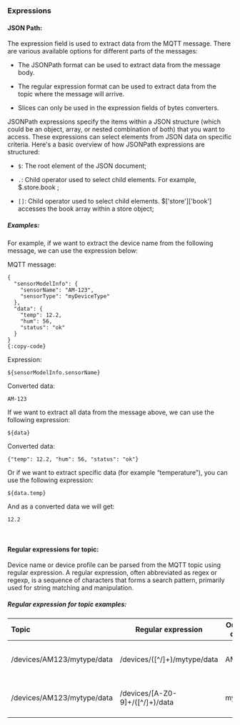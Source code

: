 ### Expressions
#### JSON Path:

The expression field is used to extract data from the MQTT message. There are various available options for different parts of the messages:

- The JSONPath format can be used to extract data from the message body.

- The regular expression format can be used to extract data from the topic where the message will arrive.

- Slices can only be used in the expression fields of bytes converters.

JSONPath expressions specify the items within a JSON structure (which could be an object, array, or nested combination of both) that you want to access. These expressions can select elements from JSON data on specific criteria. Here's a basic overview of how JSONPath expressions are structured:

- `$`: The root element of the JSON document;

- `.`: Child operator used to select child elements. For example, $.store.book ;

- `[]`: Child operator used to select child elements. $['store']['book'] accesses the book array within a store object;

##### Examples:

For example, if we want to extract the device name from the following message, we can use the expression below:

MQTT message:

```
{
  "sensorModelInfo": {
    "sensorName": "AM-123",
    "sensorType": "myDeviceType"
  },
  "data": {
    "temp": 12.2,
    "hum": 56,
    "status": "ok"
  }
}
{:copy-code}
```

Expression:

`${sensorModelInfo.sensorName}`

Converted data:

`AM-123`

If we want to extract all data from the message above, we can use the following expression:

`${data}`

Converted data:

`{"temp": 12.2, "hum": 56, "status": "ok"}`

Or if we want to extract specific data (for example “temperature”), you can use the following expression:

`${data.temp}`

And as a converted data we will get:

`12.2`

<br/>

#### Regular expressions for topic:

Device name or device profile can be parsed from the MQTT topic using regular expression. A regular expression, often abbreviated as regex or regexp, is a sequence of characters that forms a search pattern, primarily used for string matching and manipulation.

##### Regular expression for topic examples:

| Topic                      | Regular expression               | Output data              | Description                          |
|:---------------------------|----------------------------------|--------------------------|--------------------------------------|
| /devices/AM123/mytype/data |  /devices/([^/]+)/mytype/data    |  AM123                   | Getting device name from topic       |
| /devices/AM123/mytype/data |  /devices/[A-Z0-9]+/([^/]+)/data |  mytype                  | Getting device profile from topic    |

<br/>
